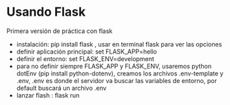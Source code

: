 # Usando Flask

Primera versión de práctica con flask

- instalación: pip install flask , usar en terminal flask para ver las opciones
- definir aplicación principal: set FLASK_APP=hello
- definir el entorno: set FLASK_ENV=development
- para no definir siempre FLASK_APP y FLASK_ENV, usaremos python dotEnv (pip install python-dotenv), creamos los archivos .env-template y .env, .env es donde el servidor va buscar las variables de entorno, por default buscará un archivo .env
- lanzar flash : flask run
